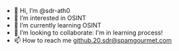 - 👋 Hi, I’m @sdr-ath0
- 👀 I’m interested in OSINT
- 🌱 I’m currently learning OSINT
- 💞️ I’m looking to collaborate: I'm in learning process!
- 📫 How to reach me github.20.sdr@spamgourmet.com

<!---
sdr-ath0/sdr-ath0 is a ✨ special ✨ repository because its `README.md` (this file) appears on your GitHub profile.
You can click the Preview link to take a look at your changes.
--->

